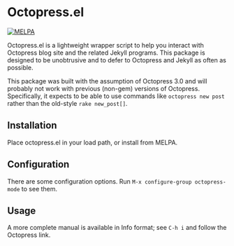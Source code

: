 # Octopress.el #

[![MELPA](http://melpa.org/packages/octopress-badge.svg)](http://melpa.org/#/octopress)

Octopress.el is a lightweight wrapper script to help you interact with Octopress
blog site and the related Jekyll programs. This package is designed to be
unobtrusive and to defer to Octopress and Jekyll as often as possible.

This package was built with the assumption of Octopress 3.0 and will probably
not work with previous (non-gem) versions of Octopress. Specifically, it expects
to be able to use commands like `octopress new post` rather than the old-style
`rake new_post[]`.

## Installation ##

Place octopress.el in your load path, or install from MELPA.

## Configuration ##

There are some configuration options. Run `M-x configure-group octopress-mode` to
see them.

## Usage ##

A more complete manual is available in Info format; see `C-h i` and follow the
Octopress link.
